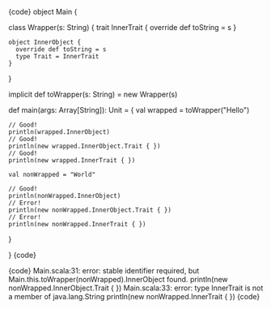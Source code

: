 {code}
object Main {

  class Wrapper(s: String) {
    trait InnerTrait {
      override def toString = s
    }

    object InnerObject {
      override def toString = s
      type Trait = InnerTrait
    }
  }

  implicit def toWrapper(s: String) = new Wrapper(s)

  def main(args: Array[String]): Unit = {
    val wrapped = toWrapper("Hello")

    // Good!
    println(wrapped.InnerObject)
    // Good!
    println(new wrapped.InnerObject.Trait { })
    // Good!
    println(new wrapped.InnerTrait { })

    val nonWrapped = "World"

    // Good!
    println(nonWrapped.InnerObject)
    // Error!
    println(new nonWrapped.InnerObject.Trait { })
    // Error!
    println(new nonWrapped.InnerTrait { })
  }

}
{code}

{code}
Main.scala:31: error: stable identifier required, but Main.this.toWrapper(nonWrapped).InnerObject found.
    println(new nonWrapped.InnerObject.Trait { })
Main.scala:33: error: type InnerTrait is not a member of java.lang.String
    println(new nonWrapped.InnerTrait { })
{code}

